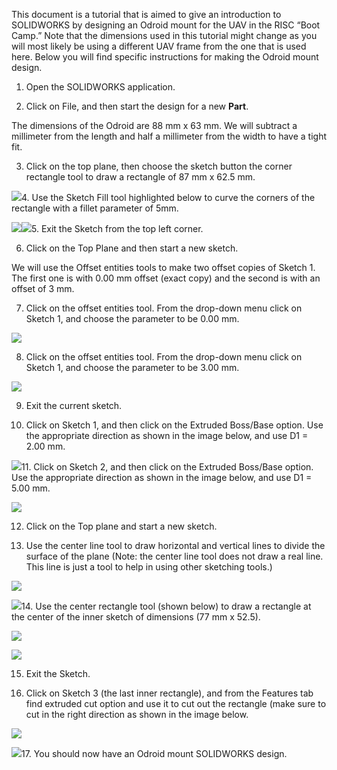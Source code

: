 This document is a tutorial that is aimed to give an introduction to SOLIDWORKS by designing an Odroid mount for the UAV in the RISC “Boot Camp.” Note that the dimensions used in this tutorial might change as you will most likely be using a different UAV frame from the one that is used here. Below you will find specific instructions for making the Odroid mount design.

1. Open the SOLIDWORKS application.

2. Click on File, and then start the design for a new **Part**.

The dimensions of the Odroid are 88 mm x 63 mm. We will subtract a millimeter from the length and half a millimeter from the width to have a tight fit.

3. Click on the top plane, then choose the sketch button the corner rectangle tool to draw a rectangle of 87 mm x 62.5 mm.

![](https://lh6.googleusercontent.com/XiRrS6ATxh0JEM1guNXLo5dKwWwaGqRd3fIP_mpoRUoo_2SMwFk0XA-uKx-SeDVCBMM8xzO3KHY1QFtBhf_F6zM319VVMrHm2bOnUYInFhztwdMG-Go4465fzk7VqDxM0K37HX-EB_tbGrj5aA)4. Use the Sketch Fill tool highlighted below to curve the corners of the rectangle with a fillet parameter of 5mm.

![](https://lh4.googleusercontent.com/_9SI0e98-aODjNAc4ooqVSdcgIzgTR3sW9iUMi8QJa6sqqHWzzhjj2utZGwqDXsZbUv90kqEZuXJji0g3m9d0rrD5pu2-i1U_k7DDVMEkSphcebFD5uyVH4feH6njSyOT6K3Rs-bML7FazlKDQ)![](https://lh5.googleusercontent.com/qzHcNNM1UzVRG4t4FCWEQZzQ7sS4DwDy9OpwGEx8erMILsyMRwQ4Ota2fIOLfIvbyVoNb5Pf7G4CTvKcIvHhLQwl1jMuRIHBrrtC_gxSGTqSGfQ6K_f-CZiJiX-mVPLU-FrWkxs-KPzWWVC9qw)5. Exit the Sketch from the top left corner.

6. Click on the Top Plane and then start a new sketch.

We will use the Offset entities tools to make two offset copies of Sketch 1. The first one is with 0.00 mm offset \(exact copy\) and the second is with an offset of 3 mm.

7. Click on the offset entities tool. From the drop-down menu click on Sketch 1, and choose the parameter to be 0.00 mm.

![](https://lh3.googleusercontent.com/g15mM6Po2htGj_bwvd2isMtUqQgZDAjyz1TJdwaL2kobqntzZKxsvXLtM9DMHgtRSc65mvrsB93rVQqICTMnxfIeshAeAsHiSLJ6E4t7IyVUS_nvJ2Uz2t9ezwfGd0xE0d9Td2qZ-QXuJ62q6Q)

8. Click on the offset entities tool. From the drop-down menu click on Sketch 1, and choose the parameter to be 3.00 mm.

![](https://lh4.googleusercontent.com/ZLbDpwxKGNRtmHG3vnlv4YYgNmWzEj1nA3FAihwXIPmcwK4pIrpopB1TE1-iSht3UEjee5eh9rMzjPzJxiW8WylxVxaSWmimO0CvUKTwFAo-qDYrdX1tk-GVnK1Y7nHg1kuPHWrgzRn3u7sKnw)

9. Exit the current sketch.

10. Click on Sketch 1, and then click on the Extruded Boss/Base option. Use the appropriate direction as shown in the image below, and use D1 = 2.00 mm.

![](https://lh3.googleusercontent.com/PeGonUciSQVU3_qQZvdKdSI_jwKmjb0TjyeMPe5YbcZ6_0M8zd30vU-btZpF4XAPBA_79X8noRSF5aGbTqMyF4jhssLZa1Kh5lXV1zjtif60Tf55k-q9fyZFunHcvZUW_z6YhI0zmvwYnj6Frw)11. Click on Sketch 2, and then click on the Extruded Boss/Base option. Use the appropriate direction as shown in the image below, and use D1 = 5.00 mm.

![](https://lh3.googleusercontent.com/4YCuLIGUU_37cKt-uK11ffYXuimk55XAaAfskBlZRwhN-Ivx4Z80-L3S6TIQ_SQXWvqnY8YJwcYHgCW9jYmZM6qva93xgc95SRdiWdgbjXD0VvP2j4ZVQDSFyIJoQdzlkLydLOmPDzfvOt7Plg)

12. Click on the Top plane and start a new sketch.

13. Use the center line tool to draw horizontal and vertical lines to divide the surface of the plane \(Note: the center line tool does not draw a real line. This line is just a tool to help in using other sketching tools.\)

![](https://lh3.googleusercontent.com/6saskKiyoQ4PpICGvIQMoL4g-y2Iv2W8lqK-bxYeVFbESFCGGMYra-YNwcAmk_Xc3HQOJpxfrXSVoefPdcDTxAVVRrEP_GExcEH-8XCHk2AHUG5JSB2eHieSN2EjrKr74rjHWrRBZBaxuMIT7Q)

![](https://lh5.googleusercontent.com/SBm787_xrrf8trsLVkvhVn8KJYfJUa1gXEgfV_XAW4BRiNVkuNayxj_slWbLOGrPCkSpW28LgWg5O_735g1cOHnaFbcTReHXyUqC_IVcCbX74uAplBeFpNajiJDZrNq25wA65_pircq0OTKKJQ)14. Use the center rectangle tool \(shown below\) to draw a rectangle at the center of the inner sketch of dimensions \(77 mm x 52.5\).

![](https://lh3.googleusercontent.com/_YNBf0hHFyUZzIkbibxY_KKlPDZpUhI2ACbRTdeUoO1bkkUp_V5ZRUupM5vpPO_p5D9zjg22ZYaxZCR4gjgdqzxXhqEicFdKdrOqnvIW4whd-QGtgliRMNGU2RK5Y6z62SWjG3Sbk54AI-BcQg)

![](https://lh3.googleusercontent.com/zxGTu8OlnCSI34ufAj4T9X6CUNHT1br2copu2ZfAYfvHyX9BxdIAPEIkH2ODleSrvW3CB2ZeRQPdOjPsFOXdKkzxwM2junSzM44jEBw_XuOYadtrbmk7KZS1cc2_tszYvYm14QVnBj2VMs5r4g)

15. Exit the Sketch.

16. Click on Sketch 3 \(the last inner rectangle\), and from the Features tab find extruded cut option and use it to cut out the rectangle \(make sure to cut in the right direction as shown in the image below.

![](https://lh5.googleusercontent.com/IfTIHS2t2MzvGn4EOMJxu_w0yuyoStTP7D2ItYH8SRbqnjOCP_FjVwjroQgpq1vBFp4zk0qPL6_ZrjTtLNcnvnUJ9ZM2D0lMyws5ze9LLHVmZp7L5T9K2ZM8EGn8P23GjqvNyK6fmWtrJAHVow)

![](https://lh6.googleusercontent.com/wab3p4CglKpEmR312iHEQp4NISZBkTGIDiaN-HrCj4llN_Oonj2r4OeMXuoYbOCmy43ic2GofX8Et6kT84oLEKlQOWYj7IRjzw9druW9Tu5sWWgcsinZiC-ZJ4RP7zxZKJCoCgTGAcsSFbk3kA)17. You should now have an Odroid mount SOLIDWORKS design.

 

 

